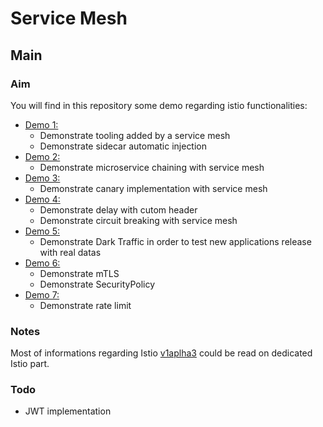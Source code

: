 # Service Mesh

## Main

### Aim

You will find in this repository some demo regarding istio functionalities:

- [Demo 1:](demo1/README.MD)
  - Demonstrate tooling added by a service mesh
  - Demonstrate sidecar automatic injection
- [Demo 2:](demo2/README.MD)
  - Demonstrate microservice chaining with service mesh
- [Demo 3:](demo3/README.MD)
  - Demonstrate canary implementation with service mesh
- [Demo 4:](demo4/README.MD)
  - Demonstrate delay with cutom header
  - Demonstrate circuit breaking with service mesh
- [Demo 5:](demo5/README.MD)
  - Demonstrate Dark Traffic in order to test new applications release with real datas
- [Demo 6:](demo6/README.MD)
  - Demonstrate mTLS
  - Demonstrate SecurityPolicy
- [Demo 7:](demo7/README.MD)
  - Demonstrate rate limit

### Notes

Most of informations regarding Istio [v1aplha3](https://preliminary.istio.io/docs/reference/config/istio.networking.v1alpha3/#title) could be read on dedicated Istio part.

### Todo

- JWT implementation